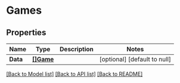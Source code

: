 # Games

## Properties
Name | Type | Description | Notes
------------ | ------------- | ------------- | -------------
**Data** | [**[]Game**](Game.md) |  | [optional] [default to null]

[[Back to Model list]](../README.md#documentation-for-models) [[Back to API list]](../README.md#documentation-for-api-endpoints) [[Back to README]](../README.md)


